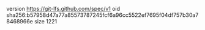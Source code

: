 version https://git-lfs.github.com/spec/v1
oid sha256:b57958d47a77a85573787245fcf6a96cc5522ef7695f04df757b30a78468966e
size 1221
